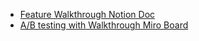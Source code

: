 - [Feature Walkthrough Notion Doc](https://www.notion.so/appsmith/Feature-Walkthrough-38030a1b0f5447d0b2fd5e87bcd6276c)
- [A/B testing with Walkthrough Miro Board](https://miro.com/app/board/uXjVM4EPTEk=/)
